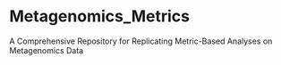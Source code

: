 # Metagenomics_Metrics
A Comprehensive Repository for Replicating Metric-Based Analyses on Metagenomics Data
